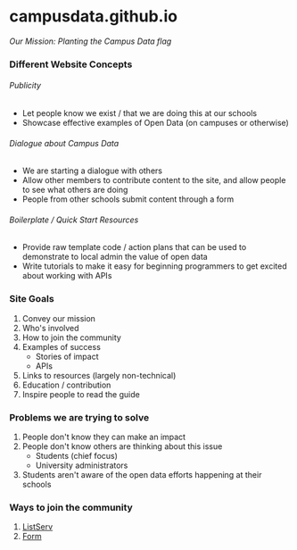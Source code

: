 # campusdata.github.io

*Our Mission: Planting the Campus Data flag*

### Different Website Concepts

###### Publicity
- Let people know we exist / that we are doing this at our schools
- Showcase effective examples of Open Data (on campuses or otherwise)

###### Dialogue about Campus Data
- We are starting a dialogue with others
- Allow other members to contribute content to the site, and allow people to see what others are doing
- People from other schools submit content through a form

###### Boilerplate / Quick Start Resources
- Provide raw template code / action plans that can be used to demonstrate to local admin the value of open data
- Write tutorials to make it easy for beginning programmers to get excited about working with APIs

### Site Goals
1. Convey our mission
2. Who's involved
3. How to join the community
4. Examples of success
	- Stories of impact
	- APIs
5. Links to resources (largely non-technical)
6. Education / contribution
7. Inspire people to read the guide

### Problems we are trying to solve
1. People don't know they can make an impact
2. People don't know others are thinking about this issue
	- Students (chief focus)
	- University administrators
3. Students aren't aware of the open data efforts happening at their schools
	
### Ways to join the community
1. [ListServ](http://campusdata.us7.list-manage1.com/subscribe/post?u=18ba658e22c34b6ac8bac552f&id=9b7a676140)
2. [Form](https://docs.google.com/forms/d/1y6_dOgwXQ2Il_zi0_E6QelTX_q0tnGF1QvEP5l4_zjU/viewform) 

